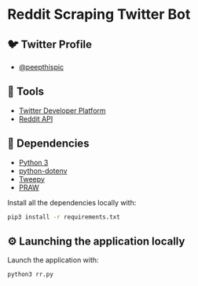 <h1>
  Reddit Scraping Twitter Bot
</h1>

## :bird: Twitter Profile

- [@peepthispic](https://twitter.com/PeepThisPic)

## :hammer: Tools

- [Twitter Developer Platform](https://developer.twitter.com/en)
- [Reddit API](https://www.reddit.com/dev/api/)

## :bookmark_tabs: Dependencies

- [Python 3](https://www.python.org/downloads/)
- [python-dotenv](https://pypi.org/project/python-dotenv/)
- [Tweepy](https://www.tweepy.org/)
- [PRAW](https://praw.readthedocs.io/en/stable/)

Install all the dependencies locally with:

```bash
pip3 install -r requirements.txt
```

## :gear: Launching the application locally

Launch the application with:

```bash
python3 rr.py
```
